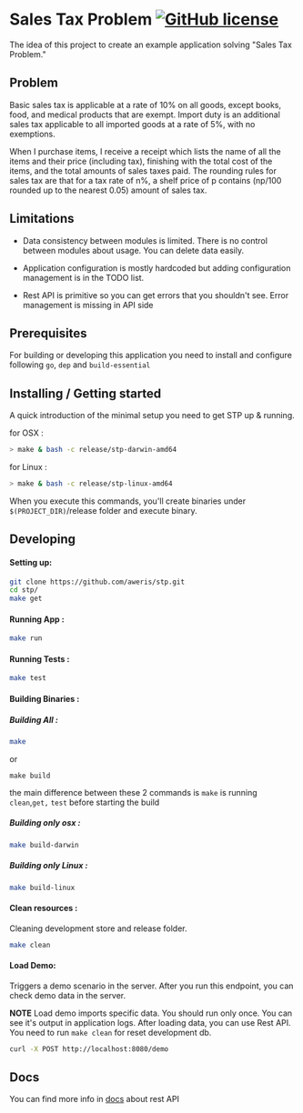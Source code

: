 # Sales Tax Problem [![GitHub license](https://img.shields.io/badge/License-Apache%202.0-blue.svg?style=flat-square)](https://github.com/aweris/std/blob/master/LICENSE)
The idea of this project to create an example application solving "Sales Tax Problem."

## Problem

Basic sales tax is applicable at a rate of 10% on all goods, except books, food, and medical products that are exempt. Import duty is an additional sales tax applicable to all imported goods at a rate of 5%, with no exemptions.

When I purchase items, I receive a receipt which lists the name of all the items and their price (including tax), finishing with the total cost of the items, and the total amounts of sales taxes paid. The rounding rules for sales tax are that for a tax rate of n%, a shelf price of p contains (np/100 rounded up to the nearest 0.05) amount of sales tax.


## Limitations

* Data consistency between modules is limited. There is no control between modules about usage. You can delete data easily.

* Application configuration is mostly hardcoded but adding configuration management is in the TODO list.

* Rest API is primitive so you can get errors that you shouldn't see. Error management is missing in API side

## Prerequisites
 For building or developing this application you need to install and configure following `go`, `dep` and `build-essential`

## Installing / Getting started

A quick introduction of the minimal setup you need to get  STP up & running.

for OSX :

```bash
> make & bash -c release/stp-darwin-amd64
```

for Linux :

```bash
> make & bash -c release/stp-linux-amd64
```

When you execute this commands, you'll create binaries under `$(PROJECT_DIR)`/release folder and execute binary.

## Developing

#### Setting up:

```bash
git clone https://github.com/aweris/stp.git
cd stp/
make get
```

#### Running App :

```bash
make run
```

#### Running Tests :

```bash
make test
```

#### Building Binaries :

##### Building All :

```bash
make
```

or

```
make build
```

the main difference between these 2 commands is `make` is running `clean`,`get,` `test` before starting the build

##### Building only osx :

```bash
make build-darwin
```

##### Building only Linux :

```bash
make build-linux
```

#### Clean resources :

Cleaning development store and release folder.

```bash
make clean
```

#### Load Demo:

Triggers a demo scenario in the server. After you run this endpoint, you can check demo data in the server.

__NOTE__ Load demo imports specific data. You should run only once. You can see it's output in application logs. After loading data, you can use Rest API. You need to run `make clean` for reset development db.

```bash
curl -X POST http://localhost:8080/demo
```

## Docs

You can find more info in [docs](https://documenter.getpostman.com/view/5717174/RzZ1rNiG) about rest API